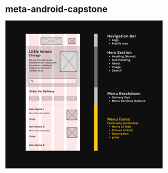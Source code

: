 # meta-android-capstone


![wireframe](https://github.com/nashrulmalik/meta-android-capstone/blob/main/wireframe.png)
